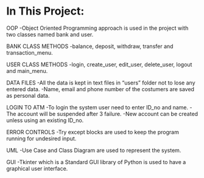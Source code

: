   In This Project:
=================================================================================================
OOP
	-Object Oriented Programming approach is used in the project with two classes named bank and user.

BANK CLASS METHODS
	-balance, deposit, withdraw, transfer and transaction_menu.

USER CLASS METHODS
	-login, create_user, edit_user, delete_user, logout and main_menu.

DATA FILES
	-All the data is kept in text files in “users” folder not to lose any entered data.
	-Name, email and phone number of the costumers are saved as personal data.

LOGIN TO ATM
	-To login the system user need to enter ID_no and name.
	-The account will be suspended after 3 failure.
	-New account can be created unless using an existing ID_no.

ERROR CONTROLS
	-Try except blocks are used to keep the program running for undesired input.

UML
	-Use Case and Class Diagram are used to represent the system.

GUI
	-Tkinter which is a Standard GUI library of Python is used to have a graphical user interface.
